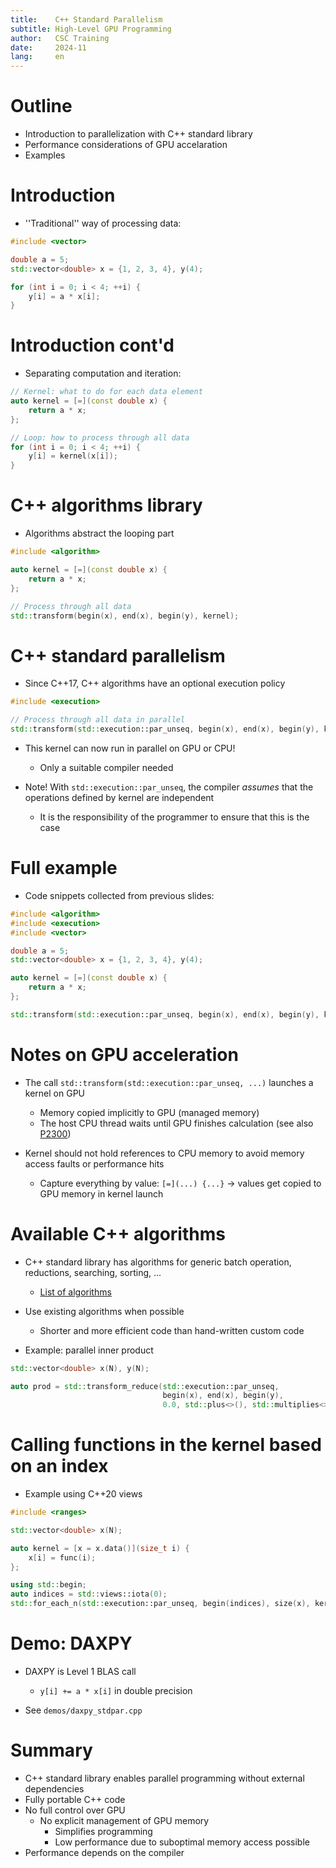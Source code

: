 ```yaml
---
title:    C++ Standard Parallelism
subtitle: High-Level GPU Programming
author:   CSC Training
date:     2024-11
lang:     en
---
```


# Outline

- Introduction to parallelization with C++ standard library
- Performance considerations of GPU accelaration
- Examples


# Introduction

- ''Traditional'' way of processing data:

```cpp
#include <vector>

double a = 5;
std::vector<double> x = {1, 2, 3, 4}, y(4);

for (int i = 0; i < 4; ++i) {
    y[i] = a * x[i];
}

```

# Introduction cont'd

- Separating computation and iteration:

```cpp
// Kernel: what to do for each data element
auto kernel = [=](const double x) {
    return a * x;
};

// Loop: how to process through all data
for (int i = 0; i < 4; ++i) {
    y[i] = kernel(x[i]);
}

```

# C++ algorithms library

- Algorithms abstract the looping part

```cpp
#include <algorithm>

auto kernel = [=](const double x) {
    return a * x;
};

// Process through all data
std::transform(begin(x), end(x), begin(y), kernel);

```

# C++ standard parallelism

- Since C++17, C++ algorithms have an optional execution policy

```cpp
#include <execution>

// Process through all data in parallel
std::transform(std::execution::par_unseq, begin(x), end(x), begin(y), kernel);

```

- This kernel can now run in parallel on GPU or CPU!
  - Only a suitable compiler needed

- Note! With `std::execution::par_unseq`, the compiler *assumes* that the operations defined by kernel are independent
  - It is the responsibility of the programmer to ensure that this is the case


# Full example

- Code snippets collected from previous slides:

```cpp
#include <algorithm>
#include <execution>
#include <vector>

double a = 5;
std::vector<double> x = {1, 2, 3, 4}, y(4);

auto kernel = [=](const double x) {
    return a * x;
};

std::transform(std::execution::par_unseq, begin(x), end(x), begin(y), kernel);

```

# Notes on GPU acceleration

- The call `std::transform(std::execution::par_unseq, ...)` launches a kernel on GPU
  - Memory copied implicitly to GPU (managed memory)
  - The host CPU thread waits until GPU finishes calculation (see also [P2300](https://wg21.link/p2300))

- Kernel should not hold references to CPU memory to avoid memory access faults or performance hits
  - Capture everything by value: `[=](...) {...}` &rarr; values get copied to GPU memory in kernel launch


# Available C++ algorithms

- C++ standard library has algorithms for generic batch operation, reductions, searching, sorting, ...
  - [List of algorithms](https://en.cppreference.com/w/cpp/algorithm)

- Use existing algorithms when possible
  - Shorter and more efficient code than hand-written custom code

- Example: parallel inner product 

```cpp
std::vector<double> x(N), y(N);

auto prod = std::transform_reduce(std::execution::par_unseq,
                                  begin(x), end(x), begin(y),
                                  0.0, std::plus<>(), std::multiplies<>());

```

# Calling functions in the kernel based on an index

- Example using C++20 views

```cpp
#include <ranges>

std::vector<double> x(N);

auto kernel = [x = x.data()](size_t i) {
    x[i] = func(i);
};

using std::begin;
auto indices = std::views::iota(0);
std::for_each_n(std::execution::par_unseq, begin(indices), size(x), kernel);

```

# Demo: DAXPY

- DAXPY is Level 1 BLAS call
  - `y[i] += a * x[i]` in double precision

- See `demos/daxpy_stdpar.cpp`


# Summary

- C++ standard library enables parallel programming without external dependencies
- Fully portable C++ code
- No full control over GPU
  - No explicit management of GPU memory
    - Simplifies programming
    - Low performance due to suboptimal memory access possible
- Performance depends on the compiler

